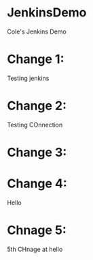 # JenkinsDemo
Cole's Jenkins Demo

# Change 1:

Testing jenkins

# Change 2: 

Testing COnnection

# Change 3:
# Change 4:
 Hello

# Chnage 5:
5th CHnage at hello